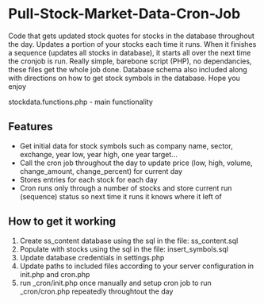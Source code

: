 Pull-Stock-Market-Data-Cron-Job
===============================

Code that gets updated stock quotes for stocks in the database throughout the day. Updates a portion of your stocks each time it runs. When it finishes a sequence (updates all stocks in database), it starts all over the next time the cronjob is run. Really simple, barebone script (PHP), no dependancies, these files get the whole job done. Database schema also included along with directions on how to get stock symbols in the database. Hope you enjoy

stockdata.functions.php - main functionality

Features
--------
* Get initial data for stock symbols such as company name, sector, exchange, year low, year high, one year target...
* Call the cron job throughout the day to update price (low, high, volume, change_amount, change_percent) for current day
* Stores entries for each stock for each day
* Cron runs only through a number of stocks and store current run (sequence) status so next time it runs it knows where it left of


How to get it working
---------------------
1. Create ss_content database using the sql in the file: ss_content.sql
2. Populate with stocks using the sql in the file: insert_symbols.sql
3. Update database credentials in settings.php
4. Update paths to included files according to your server configuration in init.php and cron.php
5. run _cron/init.php once manually and setup cron job to run _cron/cron.php repeatedly throughtout the day